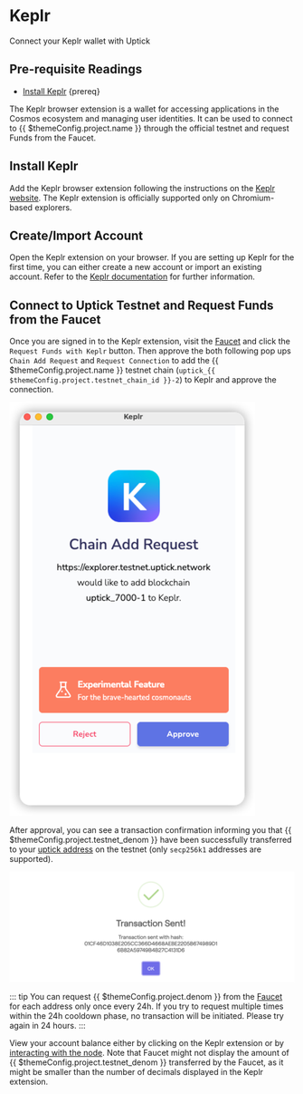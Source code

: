 <!--
order: 4
-->

# Keplr

Connect your Keplr wallet with Uptick 

## Pre-requisite Readings

- [Install Keplr](https://www.keplr.app/) {prereq}

The Keplr browser extension is a wallet for accessing applications in the Cosmos ecosystem and managing user identities. It can be used to connect to {{ $themeConfig.project.name }} through the official testnet and request Funds from the Faucet.

## Install Keplr

Add the Keplr browser extension following the instructions on the [Keplr website](https://www.keplr.app/). The Keplr extension is officially supported only on Chromium-based explorers.

## Create/Import Account

Open the Keplr extension on your browser. If you are setting up Keplr for the first time, you can either create a new account or import an existing account. Refer to the [Keplr documentation](https://keplr.crunch.help/getting-started) for further information.

## Connect to Uptick Testnet and Request Funds from the Faucet

Once you are signed in to the Keplr extension, visit the [Faucet](https://faucet.uptick.org/) and click the `Request Funds with Keplr` button. Then approve the both following pop ups `Chain Add Request` and `Request Connection` to add the {{ $themeConfig.project.name }} testnet chain (`uptick_{{ $themeConfig.project.testnet_chain_id }}-2`) to Keplr and approve the connection.

![chain add request](./../img/keplr_approve_chain.png)

After approval, you can see a transaction confirmation informing you that {{ $themeConfig.project.testnet_denom }} have been successfully transferred to your [uptick address](../../basics/accounts.md#address-formats-for-clients) on the testnet (only `secp256k1` addresses are supported).

![chain add request](./../img/keplr_transaction.png)

::: tip
You can request {{ $themeConfig.project.denom }} from the [Faucet](../../testnet/faucet.md) for each address only once every 24h. If you try to request multiple times within the 24h cooldown phase, no transaction will be initiated. Please try again in 24 hours.
:::

View your account balance either by clicking on the Keplr extension or by [interacting with the node](../../quickstart/interact_node.md). Note that Faucet might not display the amount of {{ $themeConfig.project.testnet_denom }} transferred by the Faucet, as it might be smaller than the number of decimals displayed in the Keplr extension.
